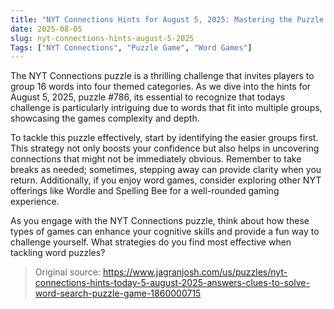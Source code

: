 ```yaml
---
title: "NYT Connections Hints for August 5, 2025: Mastering the Puzzle Game"
date: 2025-08-05
slug: nyt-connections-hints-august-5-2025
Tags: ["NYT Connections", "Puzzle Game", "Word Games"]
---
```


The NYT Connections puzzle is a thrilling challenge that invites players to group 16 words into four themed categories. As we dive into the hints for August 5, 2025, puzzle #786, its essential to recognize that todays challenge is particularly intriguing due to words that fit into multiple groups, showcasing the games complexity and depth.

To tackle this puzzle effectively, start by identifying the easier groups first. This strategy not only boosts your confidence but also helps in uncovering connections that might not be immediately obvious. Remember to take breaks as needed; sometimes, stepping away can provide clarity when you return. Additionally, if you enjoy word games, consider exploring other NYT offerings like Wordle and Spelling Bee for a well-rounded gaming experience.

As you engage with the NYT Connections puzzle, think about how these types of games can enhance your cognitive skills and provide a fun way to challenge yourself. What strategies do you find most effective when tackling word puzzles?
> Original source: https://www.jagranjosh.com/us/puzzles/nyt-connections-hints-today-5-august-2025-answers-clues-to-solve-word-search-puzzle-game-1860000715